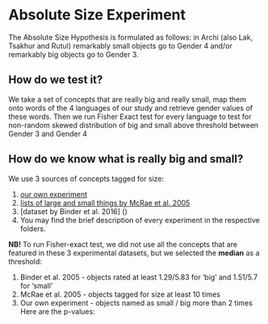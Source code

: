 # Absolute Size Experiment
The Absolute Size Hypothesis is formulated as follows: in Archi (also Lak, Tsakhur and Rutul) remarkably small objects go to Gender 4 and/or remarkably big objects go to Gender 3.
 
## How do we test it?
We take a set of concepts that are really big and really small, map them onto words of the 4 languages of our study and retrieve gender values of these words. Then we run Fisher Exact test for every language to test for non-random skewed distribution of big and small above threshold between Gender 3 and Gender 4

## How do we know what is really big and small? 
We use 3 sources of concepts tagged for size:
1. [our own experiment]()
2. [lists of large and small things by McRae et al. 2005]()
3. [dataset by Binder et al. 2016] ()
4. You may find the brief description of every experiment in the respective folders.


__NB!__	To run Fisher-exact test, we did not use all the concepts that are featured in these 3 experimental datasets, but we selected the __median__ as a threshold:
1. Binder et al. 2005 - objects rated at least 1.29/5.83 for ‘big’ and 1.51/5.7 for ‘small’
2. McRae et al. 2005 - objects tagged for size at least 10 times
3. Our own experiment - objects named as small / big more than 2 times 
Here are the p-values:

